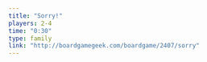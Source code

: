 ```yaml
---
title: "Sorry!"
players: 2-4
time: "0:30"
type: family
link: "http://boardgamegeek.com/boardgame/2407/sorry"
---
```

